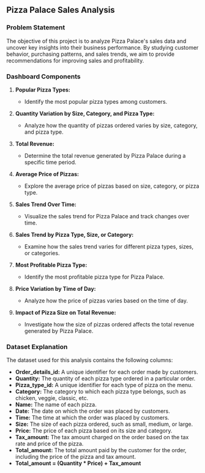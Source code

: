 ## Pizza Palace Sales Analysis

### Problem Statement
The objective of this project is to analyze Pizza Palace's sales data and uncover key insights into their business performance. By studying customer behavior, purchasing patterns, and sales trends, we aim to provide recommendations for improving sales and profitability.

### Dashboard Components

1. **Popular Pizza Types:**
   - Identify the most popular pizza types among customers.

2. **Quantity Variation by Size, Category, and Pizza Type:**
   - Analyze how the quantity of pizzas ordered varies by size, category, and pizza type.

3. **Total Revenue:**
   - Determine the total revenue generated by Pizza Palace during a specific time period.

4. **Average Price of Pizzas:**
   - Explore the average price of pizzas based on size, category, or pizza type.

5. **Sales Trend Over Time:**
   - Visualize the sales trend for Pizza Palace and track changes over time.

6. **Sales Trend by Pizza Type, Size, or Category:**
   - Examine how the sales trend varies for different pizza types, sizes, or categories.

7. **Most Profitable Pizza Type:**
   - Identify the most profitable pizza type for Pizza Palace.

8. **Price Variation by Time of Day:**
   - Analyze how the price of pizzas varies based on the time of day.

9. **Impact of Pizza Size on Total Revenue:**
   - Investigate how the size of pizzas ordered affects the total revenue generated by Pizza Palace.

### Dataset Explanation

The dataset used for this analysis contains the following columns:

- **Order_details_id:** A unique identifier for each order made by customers.
- **Quantity:** The quantity of each pizza type ordered in a particular order.
- **Pizza_type_id:** A unique identifier for each type of pizza on the menu.
- **Category:** The category to which each pizza type belongs, such as chicken, veggie, classic, etc.
- **Name:** The name of each pizza.
- **Date:** The date on which the order was placed by customers.
- **Time:** The time at which the order was placed by customers.
- **Size:** The size of each pizza ordered, such as small, medium, or large.
- **Price:** The price of each pizza based on its size and category.
- **Tax_amount:** The tax amount charged on the order based on the tax rate and price of the pizza.
- **Total_amount:** The total amount paid by the customer for the order, including the price of the pizza and tax amount.
- **Total_amount = (Quantity * Price) + Tax_amount**

